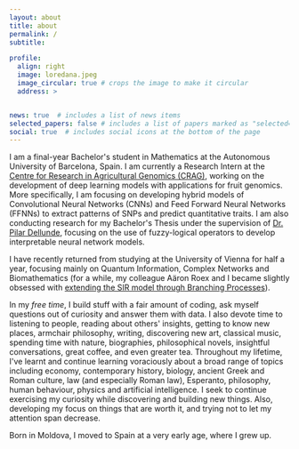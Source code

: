 ```yaml
---
layout: about
title: about
permalink: /
subtitle: 

profile:
  align: right
  image: loredana.jpeg
  image_circular: true # crops the image to make it circular
  address: >


news: true  # includes a list of news items
selected_papers: false # includes a list of papers marked as "selected={true}"
social: true  # includes social icons at the bottom of the page
---
```


I am a final-year Bachelor's student in Mathematics at the Autonomous University of Barcelona, Spain. I am currently a Research Intern at the [Centre for Research in Agricultural Genomics (CRAG)](https://www.cragenomica.es/), working on the development of deep learning models with applications for fruit genomics. More specifically, I am focusing on developing hybrid models of Convolutional Neural Networks (CNNs) and Feed Forward Neural Networks (FFNNs) to extract patterns of SNPs and predict quantitative traits. I am also conducting research for my Bachelor's Thesis under the supervision of [Dr. Pilar Dellunde](https://www.uab.cat/web/el-departament/pilar-dellunde-1260171823608.html), focusing on the use of fuzzy-logical operators to develop interpretable neural network models.

I have recently returned from studying at the University of Vienna for half a year, focusing mainly on Quantum Information, Complex Networks and Biomathematics (for a while, my colleague Aäron Roex and I became slightly obsessed with [extending the SIR model through Branching Processes](https://github.com/loredanasandu/sir-branching-processes)).

In my _free time_, I build stuff with a fair amount of coding, ask myself questions out of curiosity and answer them with data. I also devote time to listening to people, reading about others' insights, getting to know new places, armchair philosophy, writing, discovering new art, classical music, spending time with nature, biographies, philosophical novels, insightful conversations, great coffee, and even greater tea. Throughout my lifetime, I've learnt and continue learning voraciously about a broad range of topics including economy, contemporary history, biology, ancient Greek and Roman culture, law (and especially Roman law), Esperanto, philosophy, human behaviour, physics and artificial intelligence. I seek to continue exercising my curiosity while discovering and building new things. Also, developing my focus on things that are worth it, and trying not to let my attention span decrease.

Born in Moldova, I moved to Spain at a very early age, where I grew up.